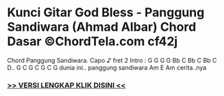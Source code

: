 
 # Kunci Gitar God Bless - Panggung Sandiwara (Ahmad Albar) Chord Dasar ©ChordTela.com cf42j


Chord Panggung Sandiwara. Capo ♪ fret 2 Intro : G G G G Bb C Bb C Bb C D.. G C G C G C G dunia ini.. panggung sandiwara Am E Am cerita..nya

###  <a href="https://shortlighzx.web.app?sq=Kunci Gitar God Bless - Panggung Sandiwara (Ahmad Albar) Chord Dasar ©ChordTela.com"> >> VERSI LENGKAP KLIK DISINI << </a>
